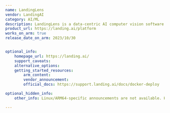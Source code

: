 ```yaml
---
name: LandingLens
vendor: LandingAI
category: AI/ML
description: LandingLens is a data-centric AI computer vision software platform, users can create, train, and deploy computer vision models without having any prior experience in AI, machine learning, or computer vision. By providing a user-friendly interface, it enhances model accuracy, reduces false rejections, and streamlines production.
product_url: https://landing.ai/platform
works_on_arm: true
release_date_on_arm: 2023/10/30


optional_info:
    homepage_url: https://landing.ai/
    support_caveats:
    alternative_options:
    getting_started_resources:
        arm_content:
        vendor_announcement:
        official_docs: https://support.landing.ai/docs/docker-deploy

optional_hidden_info:
    other_info: Linux/ARM64-specific announcements are not available. However, in the [documentation](https://support.landing.ai/docs/docker-deploy), it is mentioned that ARM64 architecture is supported. The LandingAI Docker image can be used for installation. For the minimum version of the Docker image available for ARM64, please refer [here](https://gallery.ecr.aws/landing-ai/deploy).

---
```

